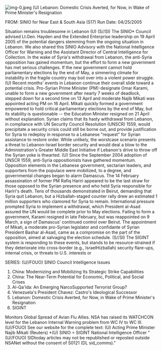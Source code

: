 ![img-0.jpeg](img-0.jpeg)
(U) Lebanon: Domestic Crisis Averted, for Now, in Wake of Prime Minister's Resignation

FROM:
SINIO for Near East \& South Asia (S17)
Run Date: 04/25/2005

Situation remains troublesome in Lebanon (U)
(S//SI) The SINIO* Council advised Lt.Gen. Hayden and the Extended Enterprise leadership on 19 April 2005 of the potential dangers stemming from the ongoing situation in Lebanon. We also shared this SINIO Advisory with the National Intelligence Officer for Warning and the Assistant Director of Central Intelligence for Collection. In the wake of Syria's withdrawal from Lebanon, the anti-Syria opposition has gained momentum, but the effort to form a new government has met serious challenges. If the new government cannot hold parliamentary elections by the end of May, a simmering climate for instability in the fragile country may boil over into a violent power struggle.
(U) Recent months' events in Lebanon continue their overall slide toward a potential crisis. Pro-Syrian Prime Minister (PM)-designate Omar Karami, unable to form a new government after nearly 7 weeks of deadlock, stepped down for a second time on 13 April and moderate Najib Mikati was appointed acting PM on 16 April. Mikati quickly formed a government empowered to hold critical parliamentary elections by the end of May, but its stability is questionable -- the Education Minister resigned on 21 April without explanation. Syrian claims that its hasty withdrawal from Lebanon, in compliance with UN Security Council Resolution (UNSCR) 1559, would precipitate a security crisis could still be borne out, and provide justification for Syria to redeploy in response to a Lebanese "request" for Syrian assistance to restore order. While unlikely, the worstcase scenario presents a threat to Lebanon-Israel border security and would deal a blow to the Administration's Greater Middle East Initiative if Lebanon's drive to throw off the Syrian yoke is thwarted.
(U) Since the September 2004 adoption of UNSCR 1559, anti-Syria oppositionists have gathered momentum. Opposition elements in the Lebanese government, sectarian leaders, and supporters from the populace were mobilized, to a degree, and governmental changes began to alarm Damascus. The 14 February assassination of former PM Rafiq Hariri appeared to be the last straw for those opposed to the Syrian presence and who held Syria responsible for Hariri's death. Tens of thousands demonstrated in Beirut, demanding that Syria quit Lebanon, but a Hizballah-staged counter rally drew an estimated 1 million supporters who clamored for Syria to remain. International pressure prompted Syria to implement a withdrawal, which President al-Asad assured the UN would be complete prior to May elections. Failing to form a government, Karami resigned in late February, but was reappointed on 9 March, a sign of Damascus' continued control over Beirut. The appointment of Mikati, a moderate pro-Syrian legislator and confidante of Syrian President Bashar al-Asad, came as a compromise on the part of the opposition, aimed at salvaging the election schedule.
(S//SI) The SIGINT system is responding to these events, but stands to be resource-strained if they deteriorate into cross-border (e.g., IsraelHizballah) security flare-ups, internal crisis, or threats to U.S. interests or

SERIES:
(U//FOUO) SINIO Council
Intelligence Issues

1. China: Modernizing and Mobilizing Its Strategic Strike Capabilities
2. China: The Near-Term Potential for Economic, Political, and Social Crises
3. Al-Qa'ida: An Emerging NarcoSupported Terrorist Group?
4. Venezuela's President Chavez: Castro's Ideological Successor
5. Lebanon: Domestic Crisis Averted, for Now, in Wake of Prime Minister's Resignation
6. SIGINT

Monitors
Global Spread
of Avian Flu
Allies. NSA has raised its WATCHCON level for the Lebanon Internal Warning problem from WC IV to WC III.
(U//FOUO) See our website for the complete text:
(U) Acting Prime Minister Najib Mikati (Reuters)
*(U) SINIO = SIGINT National Intelligence Officer
"(U//FOUO) SIDtoday articles may not be republished or reposted outside NSANet without the consent of S0121 (DL sid_comms)."
